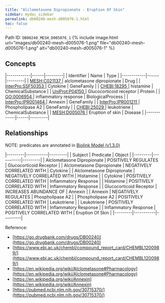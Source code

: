 ```yaml
---
title: "Alclometasone Dipropionate - Eruption Of Skin"
sidebar: mydoc_sidebar
permalink: db00240-mesh-d005076-1.html
toc: false 
---
```



Path ID: `DB00240_MESH_D005076_1`
{% include image.html url="images/db00240-mesh-d005076-1.png" file="db00240-mesh-d005076-1.png" alt="db00240-mesh-d005076-1" %}

## Concepts

|------------|------|---------|
| Identifier | Name | Type    |
|------------|------|---------|
| <a href="https://identifiers.org/MESH:C021137">MESH:C021137 </a> | alclometasone dipropionate | Drug |
| <a href="https://identifiers.org/InterPro:SSF50353">InterPro:SSF50353 </a> | Cytokine | GeneFamily |
| <a href="https://identifiers.org/CHEBI:18295">CHEBI:18295 </a> | histamine | ChemicalSubstance |
| <a href="https://identifiers.org/UniProt:P04150">UniProt:P04150 </a> | Glucocorticoid receptor | Protein |
| <a href="https://identifiers.org/GO:0006954">GO:0006954 </a> | inflammatory response | BiologicalProcess |
| <a href="https://identifiers.org/InterPro:IPR001464">InterPro:IPR001464 </a> | Annexin | GeneFamily |
| <a href="https://identifiers.org/InterPro:IPR001211">InterPro:IPR001211 </a> | Phospholipase A2 | GeneFamily |
| <a href="https://identifiers.org/CHEBI:25029">CHEBI:25029 </a> | leukotriene | ChemicalSubstance |
| <a href="https://identifiers.org/MESH:D005076">MESH:D005076 </a> | Eruption of skin | Disease |
|------------|------|---------|

## Relationships


NOTE: predicates are annotated in <a href="https://github.com/biolink/biolink-model/releases/tag/v1.3.0">Biolink Model (v1.3.0)</a>

|---------|-----------|---------|
| Subject | Predicate | Object  |
|---------|-----------|---------|
| Alclometasone Dipropionate | POSITIVELY REGULATES | Glucocorticoid Receptor |
| Alclometasone Dipropionate | NEGATIVELY CORRELATED WITH | Cytokine |
| Alclometasone Dipropionate | NEGATIVELY CORRELATED WITH | Histamine |
| Cytokine | POSITIVELY CORRELATED WITH | Inflammatory Response |
| Histamine | POSITIVELY CORRELATED WITH | Inflammatory Response |
| Glucocorticoid Receptor | INCREASES ABUNDANCE OF | Annexin |
| Annexin | NEGATIVELY REGULATES | Phospholipase A2 |
| Phospholipase A2 | POSITIVELY CORRELATED WITH | Leukotriene |
| Leukotriene | POSITIVELY CORRELATED WITH | Inflammatory Response |
| Inflammatory Response | POSITIVELY CORRELATED WITH | Eruption Of Skin |
|---------|-----------|---------|

Reference: 
  - [https://go.drugbank.com/drugs/DB00240](https://go.drugbank.com/drugs/DB00240)
  - [https://www.ebi.ac.uk/chembl/compound_report_card/CHEMBL1200989/](https://www.ebi.ac.uk/chembl/compound_report_card/CHEMBL1200989/)
  - [https://en.wikipedia.org/wiki/Alclometasone#Pharmacology](https://en.wikipedia.org/wiki/Alclometasone#Pharmacology)
  - [https://en.wikipedia.org/wiki/Annexin](https://en.wikipedia.org/wiki/Annexin)
  - [https://pubmed.ncbi.nlm.nih.gov/30715370/](https://pubmed.ncbi.nlm.nih.gov/30715370/)
